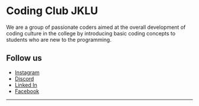 # Coding Club JKLU

We are a group of passionate coders aimed at the overall development of coding culture in the college by introducing basic coding concepts to students who are new to the programming.

## Follow us
- [Instagram](https://www.instagram.com/coding_club.jklu/)
- [Discord](https://discord.gg/8TzkjHb9wD)
- [Linked In](https://www.linkedin.com/company/coding-club-jklu/)
- [Facebook](https://www.facebook.com/codingClub.jklu)

---
